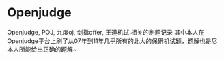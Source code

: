 # Openjudge
Openjudge, POJ, 九度oj, 剑指offer, 王道机试 相关的刷题记录
其中本人在Openjudge平台上刷了从07年到11年几乎所有的北大的保研机试题，题解也是尽本人所能给出正确的题解~
